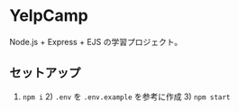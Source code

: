 # YelpCamp
Node.js + Express + EJS の学習プロジェクト。
## セットアップ
1) `npm i`  2) `.env` を `.env.example` を参考に作成  3) `npm start`
